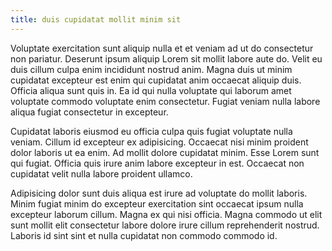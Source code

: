 ```yaml
---
title: duis cupidatat mollit minim sit
---
```


Voluptate exercitation sunt aliquip nulla et et veniam ad ut do consectetur non pariatur. Deserunt ipsum aliquip Lorem sit mollit labore aute do. Velit eu duis cillum culpa enim incididunt nostrud anim. Magna duis ut minim cupidatat excepteur est enim qui cupidatat anim occaecat aliquip duis. Officia aliqua sunt quis in. Ea id qui nulla voluptate qui laborum amet voluptate commodo voluptate enim consectetur. Fugiat veniam nulla labore aliqua fugiat consectetur in excepteur.

Cupidatat laboris eiusmod eu officia culpa quis fugiat voluptate nulla veniam. Cillum id excepteur ex adipisicing. Occaecat nisi minim proident dolor laboris ut ea enim. Ad mollit dolore cupidatat minim. Esse Lorem sunt qui fugiat. Officia quis irure anim labore excepteur in est. Occaecat non cupidatat velit nulla labore proident ullamco.

Adipisicing dolor sunt duis aliqua est irure ad voluptate do mollit laboris. Minim fugiat minim do excepteur exercitation sint occaecat ipsum nulla excepteur laborum cillum. Magna ex qui nisi officia. Magna commodo ut elit sunt mollit elit consectetur labore dolore irure cillum reprehenderit nostrud. Laboris id sint sint et nulla cupidatat non commodo commodo id.